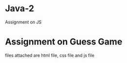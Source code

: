 # Java-2
Assignment on JS

# Assignment on Guess Game

files attached are html file, css file and js file